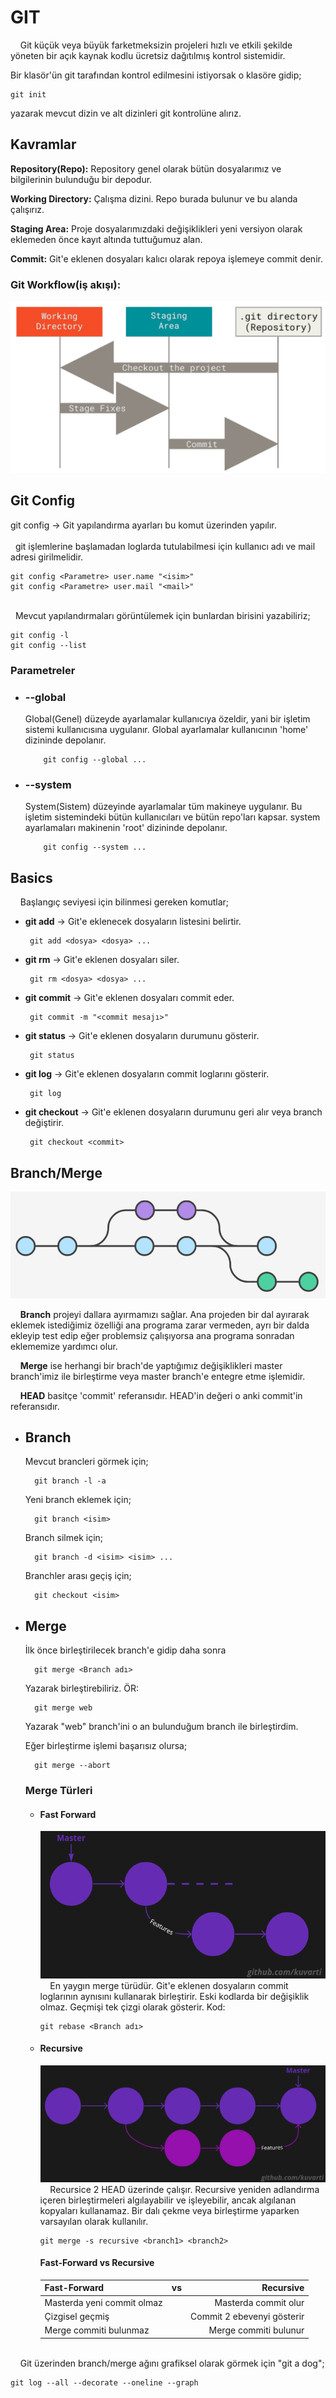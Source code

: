 # **GIT**
&nbsp;&nbsp;&nbsp;
Git küçük veya büyük farketmeksizin projeleri hızlı ve etkili şekilde yöneten bir açık kaynak kodlu ücretsiz dağıtılmış kontrol sistemidir.

Bir klasör'ün git tarafından kontrol edilmesini istiyorsak o klasöre gidip;

	git init
yazarak mevcut dizin ve alt dizinleri git kontrolüne alırız.

## **Kavramlar**

**Repository(Repo):** Repository genel olarak bütün dosyalarımız ve bilgilerinin bulunduğu bir depodur.

**Working Directory:** Çalışma dizini. Repo burada bulunur ve bu alanda çalışırız.

**Staging Area:** Proje dosyalarımızdaki değişiklikleri yeni versiyon olarak eklemeden önce kayıt altında tuttuğumuz alan.

**Commit:** Git'e eklenen dosyaları kalıcı olarak repoya işlemeye commit denir.

### **Git Workflow(iş akışı):**

![Workflow](https://github.com/kuvarti/Learn-Any/blob/main/cheatsheets/IMGs/git-workflow.png "Workflow")

## **Git Config**
git config -> Git yapılandırma ayarları bu komut üzerinden yapılır.
\
&nbsp;
\
&nbsp;
git işlemlerine başlamadan loglarda tutulabilmesi için kullanıcı adı ve mail adresi girilmelidir.

	git config <Parametre> user.name "<isim>"
	git config <Parametre> user.mail "<mail>"

\
&nbsp;
Mevcut yapılandırmaları görüntülemek için bunlardan birisini yazabiliriz;
```
git config -l
git config --list
```
### **Parametreler**

  * ### **--global**
	Global(Genel) düzeyde ayarlamalar kullanıcıya özeldir, yani bir işletim sistemi kullanıcısına uygulanır. Global ayarlamalar kullanıcının 'home' dizininde depolanır.

			git config --global ...

  * ### **--system**
	System(Sistem) düzeyinde ayarlamalar tüm makineye uygulanır. Bu işletim sistemindeki bütün kullanıcıları ve bütün repo'ları kapsar. system ayarlamaları makinenin 'root' dizininde depolanır.

			git config --system ...

## **Basics**

&nbsp;&nbsp;&nbsp;
Başlangıç seviyesi için bilinmesi gereken komutlar;
 * **git add** -> Git'e eklenecek dosyaların listesini belirtir.

		git add <dosya> <dosya> ...
 * **git rm** -> Git'e eklenen dosyaları siler.

		git rm <dosya> <dosya> ...
 * **git commit** -> Git'e eklenen dosyaları commit eder.

		git commit -m "<commit mesajı>"
 * **git status** -> Git'e eklenen dosyaların durumunu gösterir.

		git status
 * **git log** -> Git'e eklenen dosyaların commit loglarını gösterir.

		git log
 * **git checkout** -> Git'e eklenen dosyaların durumunu geri alır veya branch değiştirir.

		git checkout <commit>

## **Branch/Merge**

![branch sheme](https://github.com/kuvarti/Learn-Any/blob/main/cheatsheets/IMGs/git-branchsheme.png "branch sheme")

&nbsp;&nbsp;&nbsp;
**Branch** projeyi dallara ayırmamızı sağlar. Ana projeden bir dal ayırarak eklemek istediğimiz özelliği ana programa zarar vermeden, ayrı bir dalda ekleyip test edip eğer problemsiz çalışıyorsa ana programa sonradan eklememize yardımcı olur.

&nbsp;&nbsp;&nbsp;
**Merge** ise herhangi bir brach'de yaptığımız değişiklikleri master branch'imiz ile birleştirme veya master branch'e entegre etme işlemidir.

&nbsp;&nbsp;&nbsp;
**HEAD** basitçe 'commit' referansıdır. HEAD'in değeri o anki commit'in referansıdır.

* ## Branch

	Mevcut brancleri görmek için;

		git branch -l -a


	Yeni branch eklemek için;

		git branch <isim>

	Branch silmek için;

		git branch -d <isim> <isim> ...

	Branchler arası geçiş için;

		git checkout <isim>

* ## Merge

	İlk önce birleştirilecek branch'e gidip daha sonra

		git merge <Branch adı>
	Yazarak birleştirebiliriz. ÖR:

		git merge web
	Yazarak "web" branch'ini o an bulunduğum branch ile birleştirdim.

	Eğer birleştirme işlemi başarısız olursa;

		git merge --abort

	###	Merge Türleri
	*	#### Fast Forward
		![merge ff](https://github.com/kuvarti/Learn-Any/blob/main/cheatsheets/IMGs/git-mergeff.png "merge ff")
\
&nbsp;&nbsp;&nbsp;
		En yaygın merge türüdür. Git'e eklenen dosyaların commit loglarının aynısını kullanarak birleştirir. Eski kodlarda bir değişiklik olmaz. Geçmişi tek çizgi olarak gösterir. Kod:

			git rebase <Branch adı>

	*	#### Recursive
		![merge recursive](https://github.com/kuvarti/Learn-Any/blob/main/cheatsheets/IMGs/git-mergerecursive.png "merge recursive")
\
&nbsp;&nbsp;&nbsp;
		Recursice 2 HEAD üzerinde çalışır. Recursive yeniden adlandırma içeren birleştirmeleri algılayabilir ve işleyebilir, ancak algılanan kopyaları kullanamaz. Bir dalı çekme veya birleştirme yaparken varsayılan olarak kullanılır.

			git merge -s recursive <branch1> <branch2>

		 ####	**Fast-Forward vs Recursive**
		| Fast-Forward | vs | Recursive |
		| :---------- | :-: | -----------: |
		| Masterda yeni commit olmaz | | Masterda commit olur |
		| Çizgisel geçmiş | | Commit 2 ebevenyi gösterir |
		| Merge commiti bulunmaz | | Merge commiti bulunur |

\
&nbsp;&nbsp;&nbsp;
Git üzerinden branch/merge ağını grafiksel olarak görmek için "git a dog";

	git log --all --decorate --oneline --graph
